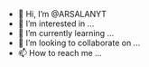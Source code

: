 - 👋 Hi, I’m @ARSALANYT
- 👀 I’m interested in ...
- 🌱 I’m currently learning ...
- 💞️ I’m looking to collaborate on ...
- 📫 How to reach me ...

<!---
ARSALANYT/ARSALANYT is a ✨ special ✨ repository because its `README.md` (this file) appears on your GitHub profile.
You can click the Preview link to take a look at your changes.
--->
